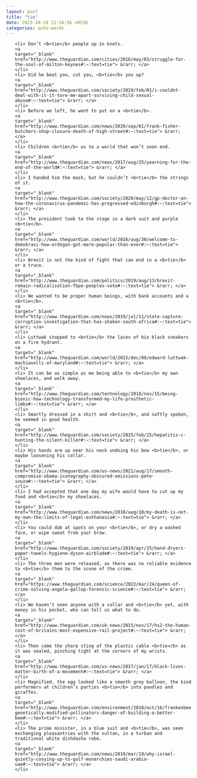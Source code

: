 ```yaml
---
layout: post
title: "tie"
date: 2023-10-10 12:34:56 +0530
categories: auto-words
---
```

<ol>

    <li> Don’t <b>tie</b> people up in knots.
    <a 
    target="_blank" 
    href="http://www.theguardian.com/cities/2016/may/03/struggle-for-the-soul-of-milton-keynes#:~:text=tie"> &rarr; </a>
    </li>
    <li> Did he beat you, cut you, <b>tie</b> you up?
    <a 
    target="_blank" 
    href="http://www.theguardian.com/society/2019/feb/01/i-couldnt-deal-with-it-it-tore-me-apart-surviving-child-sexual-abuse#:~:text=tie"> &rarr; </a>
    </li>
    <li> Before we left, he went to put on a <b>tie</b>.
    <a 
    target="_blank" 
    href="http://www.theguardian.com/news/2020/sep/01/frank-fisher-butchers-shop-closure-death-of-high-street#:~:text=tie"> &rarr; </a>
    </li>
    <li> Children <b>tie</b> us to a world that won’t soon end.
    <a 
    target="_blank" 
    href="http://www.theguardian.com/news/2017/aug/25/yearning-for-the-end-of-the-world#:~:text=tie"> &rarr; </a>
    </li>
    <li> I handed him the mask, but he couldn’t <b>tie</b> the strings of it.
    <a 
    target="_blank" 
    href="http://www.theguardian.com/society/2020/may/12/gp-doctor-on-how-the-coronavirus-pandemic-has-progressed-edinburgh#:~:text=tie"> &rarr; </a>
    </li>
    <li> The president took to the stage in a dark suit and purple <b>tie</b>.
    <a 
    target="_blank" 
    href="http://www.theguardian.com/world/2016/aug/30/welcome-to-demokrasi-how-erdogan-got-more-popular-than-ever#:~:text=tie"> &rarr; </a>
    </li>
    <li> Brexit is not the kind of fight that can end in a <b>tie</b> or a truce.
    <a 
    target="_blank" 
    href="http://www.theguardian.com/politics/2019/aug/13/brexit-remain-radicalisation-fbpe-peoples-vote#:~:text=tie"> &rarr; </a>
    </li>
    <li> We wanted to be proper human beings, with bank accounts and a <b>tie</b>.
    <a 
    target="_blank" 
    href="http://www.theguardian.com/news/2019/jul/11/state-capture-corruption-investigation-that-has-shaken-south-africa#:~:text=tie"> &rarr; </a>
    </li>
    <li> Luttwak stopped to <b>tie</b> the laces of his black sneakers on a fire hydrant.
    <a 
    target="_blank" 
    href="http://www.theguardian.com/world/2015/dec/09/edward-luttwak-machiavelli-of-maryland#:~:text=tie"> &rarr; </a>
    </li>
    <li> It can be as simple as me being able to <b>tie</b> my own shoelaces, and walk away.
    <a 
    target="_blank" 
    href="http://www.theguardian.com/technology/2018/nov/15/being-bionic-how-technology-transformed-my-life-prosthetic-limbs#:~:text=tie"> &rarr; </a>
    </li>
    <li> Smartly dressed in a shirt and <b>tie</b>, and softly spoken, he seemed in good health.
    <a 
    target="_blank" 
    href="http://www.theguardian.com/society/2015/feb/25/hepatitis-c-hunting-the-silent-killer#:~:text=tie"> &rarr; </a>
    </li>
    <li> His hands are up near his neck undoing his bow <b>tie</b>, or maybe loosening his collar.
    <a 
    target="_blank" 
    href="http://www.theguardian.com/us-news/2021/aug/17/smooth-compromise-obama-iconography-obscured-omissions-pete-souza#:~:text=tie"> &rarr; </a>
    </li>
    <li> I had accepted that one day my wife would have to cut up my food and <b>tie</b> my shoelaces.
    <a 
    target="_blank" 
    href="http://www.theguardian.com/news/2018/aug/10/my-death-is-not-my-own-the-limits-of-legal-euthanasia#:~:text=tie"> &rarr; </a>
    </li>
    <li> You could dab at spots on your <b>tie</b>, or dry a washed face, or wipe sweat from your brow.
    <a 
    target="_blank" 
    href="http://www.theguardian.com/society/2019/apr/25/hand-dryers-paper-towels-hygiene-dyson-airblade#:~:text=tie"> &rarr; </a>
    </li>
    <li> The three men were released, as there was no reliable evidence to <b>tie</b> them to the scene of the crime.
    <a 
    target="_blank" 
    href="https://www.theguardian.com/science/2022/mar/24/queen-of-crime-solving-angela-gallop-forensic-science#:~:text=tie"> &rarr; </a>
    </li>
    <li> We haven’t seen anyone with a collar and <b>tie</b> yet, with money in his pocket, who can tell us what to do.
    <a 
    target="_blank" 
    href="http://www.theguardian.com/uk-news/2015/nov/17/hs2-the-human-cost-of-britains-most-expensive-rail-project#:~:text=tie"> &rarr; </a>
    </li>
    <li> Then came the sharp sting of the plastic cable <b>tie</b> as it was sealed, pinching tight at the corners of my wrists.
    <a 
    target="_blank" 
    href="http://www.theguardian.com/us-news/2017/jan/17/black-lives-matter-birth-of-a-movement#:~:text=tie"> &rarr; </a>
    </li>
    <li> Magnified, the egg looked like a smooth grey balloon, the kind performers at children’s parties <b>tie</b> into poodles and giraffes.
    <a 
    target="_blank" 
    href="http://www.theguardian.com/environment/2018/oct/16/frankenbees-genetically-modified-pollinators-danger-of-building-a-better-bee#:~:text=tie"> &rarr; </a>
    </li>
    <li> The prime minister, in a blue suit and <b>tie</b>, was seen exchanging pleasantries with the sultan, in a turban and traditional white dishdasha robe.
    <a 
    target="_blank" 
    href="http://www.theguardian.com/news/2019/mar/19/why-israel-quietly-cosying-up-to-gulf-monarchies-saudi-arabia-uae#:~:text=tie"> &rarr; </a>
    </li>